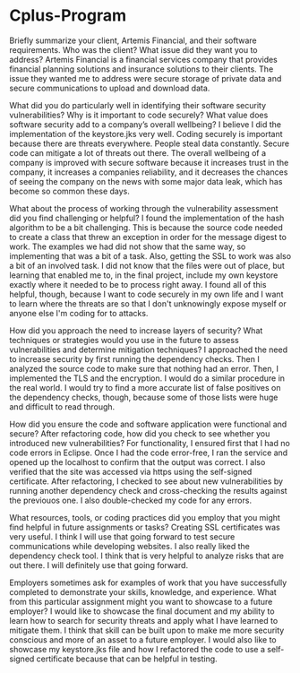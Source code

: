 # Cplus-Program

Briefly summarize your client, Artemis Financial, and their software requirements. Who was the client? What issue did they want you to address? Artemis Financial is a financial services company that provides financial planning solutions and insurance solutions to their clients. The issue they wanted me to address were secure storage of private data and secure communications to upload and download data.

What did you do particularly well in identifying their software security vulnerabilities? Why is it important to code securely? What value does software security add to a company’s overall wellbeing? I believe I did the implementation of the keystore.jks very well. Coding securely is important because there are threats everywhere. People steal data constantly. Secure code can mitigate a lot of threats out there. The overall wellbeing of a company is improved with secure software because it increases trust in the company, it increases a companies reliability, and it decreases the chances of seeing the company on the news with some major data leak, which has become so common these days.

What about the process of working through the vulnerability assessment did you find challenging or helpful? I found the implementation of the hash algorithm to be a bit challenging. This is because the source code needed to create a class that threw an exception in order for the message digest to work. The examples we had did not show that the same way, so implementing that was a bit of a task. Also, getting the SSL to work was also a bit of an involved task. I did not know that the files were out of place, but learning that enabled me to, in the final project, include my own keystore exactly where it needed to be to process right away. I found all of this helpful, though, because I want to code securely in my own life and I want to learn where the threats are so that I don't unknowingly expose myself or anyone else I'm coding for to attacks.

How did you approach the need to increase layers of security? What techniques or strategies would you use in the future to assess vulnerabilities and determine mitigation techniques? I approached the need to increase security by first running the dependency checks. Then I analyzed the source code to make sure that nothing had an error. Then, I implemented the TLS and the encryption. I would do a similar procedure in the real world. I would try to find a more accurate list of false positives on the dependency checks, though, because some of those lists were huge and difficult to read through.

How did you ensure the code and software application were functional and secure? After refactoring code, how did you check to see whether you introduced new vulnerabilities? For functionality, I ensured first that I had no code errors in Eclipse. Once I had the code error-free, I ran the service and opened up the localhost to confirm that the output was correct. I also verified that the site was accessed via https using the self-signed certificate. After refactoring, I checked to see about new vulnerabilities by running another dependency check and cross-checking the results against the previouos one. I also double-checked my code for any errors.

What resources, tools, or coding practices did you employ that you might find helpful in future assignments or tasks? Creating SSL certificates was very useful. I think I will use that going forward to test secure communications while developing websites. I also really liked the dependency check tool. I think that is very helpful to analyze risks that are out there. I will definitely use that going forward.

Employers sometimes ask for examples of work that you have successfully completed to demonstrate your skills, knowledge, and experience. What from this particular assignment might you want to showcase to a future employer? I would like to showcase the final document and my ability to learn how to search for security threats and apply what I have learned to mitigate them. I think that skill can be built upon to make me more security conscious and more of an asset to a future employer. I would also like to showcase my keystore.jks file and how I refactored the code to use a self-signed certificate because that can be helpful in testing.
